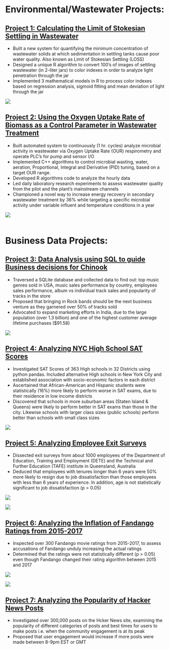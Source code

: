 # Environmental/Wastewater Projects:

## [Project 1: Calculating the Limit of Stokesian Settling in Wastewater](https://github.com/OlaOlagunju/LOSS_Project)
-	Built a new system for quantifying the minimum concentration of wastewater solids at which sedimentation in settling tanks cause poor water quality. Also known as Limit of Stokesian Settling (LOSS) 
- Designed a unique R algorithm to convert 100’s of images of settling wastewater (in 2-liter jars) to color indexes in order to analyze light penetration through the jar
- Implemented 3 mathematical models in R to process color indexes based on regression analysis, sigmoid fitting and mean deviation of light through the jar

![](./images/fig_14.jpg)<br />



## [Project 2: Using the Oxygen Uptake Rate of Biomass as a Control Parameter in Wastewater Treatment](https://github.com/OlaOlagunju/OUR_Project)
- Built automated system to continuously (1 hr. cycles) analyze microbial activity in wastewater via Oxygen Uptake Rate (OUR) respirometry and operate PLC’s for pump and sensor I/O
- Implemented C++ algorithms to control microbial wasting, water, aeration, Proportional, Integral and Derivative (PID) tuning, based on a target OUR range.
- Developed R algorithms code to analyze the hourly data
- Led daily laboratory research experiments to assess wastewater quality from the pilot and the plant’s mainstream channels
- Championed a novel way to increase energy recovery in secondary wastewater treatment by 36% while targeting a specific microbial activity under variable influent and temperature conditions in a year

![](./images/fig_3.jpg)<br /><br />







# Business Data Projects:
## [Project 3: Data Analysis using SQL to guide Business decisions for Chinook](https://github.com/OlaOlagunju/SQL_Business_Project)
- Traversed a SQLite database and collected data to find out: top music genres sold in USA, music sales performance by country, employees sales performance, album vs individual track sales and popularity of tracks in the store
- Proposed that bringing in Rock bands should be the next business venture as they garnered over 50% of tracks sold
- Advocated to expand marketing efforts in India, due to the large population (over 1.3 billion) and one of the highest customer average lifetime purchases ($91.58)

![](./images/fig_1.png)<br />



## [Project 4: Analyzing NYC High School SAT Scores](https://github.com/OlaOlagunju/SAT_Scores_Project)
- Investigated SAT Scores of 363 High schools in 32 Districts using python pandas. Included alternative High schools in New York City and established association with socio-economic factors in each district
- Ascertained that African-American and Hispanic students were statistically (16%) more likely to perform worse in SAT exams, due to their residence in low income districts
- Discovered that schools in more suburban areas (Staten Island & Queens) were likely to perform better in SAT exams than those in the city. Likewise schools with larger class sizes (public schools) perform better than schools with small class sizes

![](./images/fig_6.png)<br />



## [Project 5: Analyzing Employee Exit Surveys](https://github.com/OlaOlagunju/Employee_Survey_Project)
- Dissected exit surveys from about 1000 employees of the Department of Education, Training and Employment (DETE) and the Technical and Further Education (TAFE) institute in Queensland, Australia
- Deduced that employees with tenures longer than 6 years were 50% more likely to resign due to job dissatisfaction than those employees with less than 6 years of experience. In addition, age is not statistically significant to job dissatisfaction (p > 0.05)

![](./images/fig_11.png)<br />


![](./images/fig_2.png)<br />



## [Project 6: Analyzing the Inflation of Fandango Ratings from 2015-2017](https://github.com/OlaOlagunju/Fandango_Ratings_Project)
- Inspected over 300 Fandango movie ratings from 2015-2017, to assess accusations of Fandango unduly increasing the actual ratings
- Determined that the ratings were not statistically different (p > 0.05) even though Fandango changed their rating algorithm between 2015 and 2017

![](./images/fig_21.png)<br />


![](./images/fig_22.png)<br />



## [Project 7: Analyzing the Popularity of Hacker News Posts](https://github.com/OlaOlagunju/Hacker_News_Project)
- Investigated over 300,000 posts on the Hcker News site, examining the popularity of different categories of posts and best times for users to make posts i.e. when the community engagement is at its peak
- Proposed that user engagement would increase if more posts were made between 8-9pm EST or GMT

